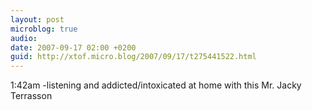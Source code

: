 ```yaml
---
layout: post
microblog: true
audio: 
date: 2007-09-17 02:00 +0200
guid: http://xtof.micro.blog/2007/09/17/t275441522.html
---
```

1:42am -listening and addicted/intoxicated at home with this Mr. Jacky Terrasson
